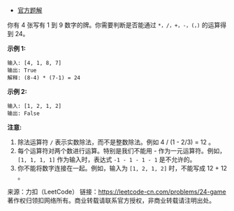 * [官方题解](https://leetcode-cn.com/problems/24-game/solution/24-dian-you-xi-by-leetcode-solution/)

你有 4 张写有 1 到 9 数字的牌。你需要判断是否能通过 ```*，/，+，-，(，)``` 的运算得到 24。

**示例 1:**
```
输入: [4, 1, 8, 7]
输出: True
解释: (8-4) * (7-1) = 24
```
**示例 2:**
```
输入: [1, 2, 1, 2]
输出: False
```
**注意:**

1. 除法运算符 ```/``` 表示实数除法，而不是整数除法。例如 4 / (1 - 2/3) = 12 。
2. 每个运算符对两个数进行运算。特别是我们不能用 - 作为一元运算符。例如，```[1, 1, 1, 1]``` 作为输入时，表达式 ```-1 - 1 - 1 - 1``` 是不允许的。
3. 你不能将数字连接在一起。例如，输入为 ```[1, 2, 1, 2]``` 时，不能写成 12 + 12 。

来源：力扣（LeetCode）
链接：https://leetcode-cn.com/problems/24-game
著作权归领扣网络所有。商业转载请联系官方授权，非商业转载请注明出处。
